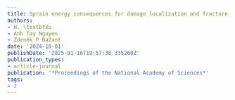 ```yaml
---
title: Sprain energy consequences for damage localization and fracture mechanics
authors:
- H. \textbfXu
- Anh Tay Nguyen
- Zdeněk P Bažant
date: '2024-10-01'
publishDate: '2025-01-16T19:57:38.335260Z'
publication_types:
- article-journal
publication: '*Proceedings of the National Academy of Sciences*'
tags:
- J
---
```

